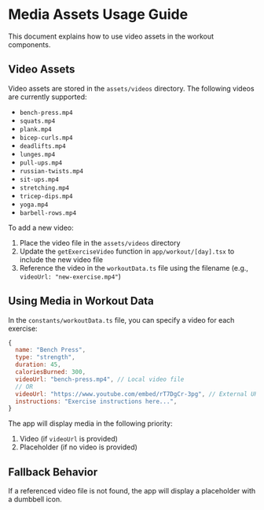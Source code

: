 # Media Assets Usage Guide

This document explains how to use video assets in the workout components.

## Video Assets

Video assets are stored in the `assets/videos` directory. The following videos are currently supported:

- `bench-press.mp4`
- `squats.mp4`
- `plank.mp4`
- `bicep-curls.mp4`
- `deadlifts.mp4`
- `lunges.mp4`
- `pull-ups.mp4`
- `russian-twists.mp4`
- `sit-ups.mp4`
- `stretching.mp4`
- `tricep-dips.mp4`
- `yoga.mp4`
- `barbell-rows.mp4`

To add a new video:

1. Place the video file in the `assets/videos` directory
2. Update the `getExerciseVideo` function in `app/workout/[day].tsx` to include the new video file
3. Reference the video in the `workoutData.ts` file using the filename (e.g., `videoUrl: "new-exercise.mp4"`)

## Using Media in Workout Data

In the `constants/workoutData.ts` file, you can specify a video for each exercise:

```javascript
{
  name: "Bench Press",
  type: "strength",
  duration: 45,
  caloriesBurned: 300,
  videoUrl: "bench-press.mp4", // Local video file
  // OR
  videoUrl: "https://www.youtube.com/embed/rT7DgCr-3pg", // External URL
  instructions: "Exercise instructions here...",
}
```

The app will display media in the following priority:

1. Video (if `videoUrl` is provided)
2. Placeholder (if no video is provided)

## Fallback Behavior

If a referenced video file is not found, the app will display a placeholder with a dumbbell icon.
